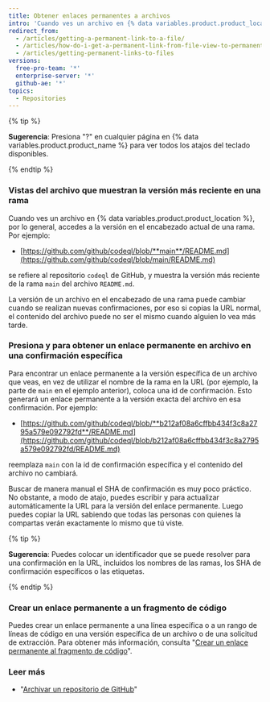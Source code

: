 ```yaml
---
title: Obtener enlaces permanentes a archivos
intro: 'Cuando ves un archivo en {% data variables.product.product_location %}, puedes presionar la tecla "y" para actualizar la URL y obtener un enlace permanente para la versión exacta del archivo que estás viendo.'
redirect_from:
  - /articles/getting-a-permanent-link-to-a-file/
  - /articles/how-do-i-get-a-permanent-link-from-file-view-to-permanent-blob-url/
  - /articles/getting-permanent-links-to-files
versions:
  free-pro-team: '*'
  enterprise-server: '*'
  github-ae: '*'
topics:
  - Repositories
---
```


{% tip %}

**Sugerencia**: Presiona "?" en cualquier página en {% data variables.product.product_name %} para ver todos los atajos del teclado disponibles.

{% endtip %}

### Vistas del archivo que muestran la versión más reciente en una rama

Cuando ves un archivo en {% data variables.product.product_location %}, por lo general, accedes a la versión en el encabezado actual de una rama.  Por ejemplo:

* [https://github.com/github/codeql/blob/**main**/README.md](https://github.com/github/codeql/blob/main/README.md)

se refiere al repositorio `codeql` de GitHub, y muestra la versión más reciente de la rama `main` del archivo `README.md`.

La versión de un archivo en el encabezado de una rama puede cambiar cuando se realizan nuevas confirmaciones, por eso si copias la URL normal, el contenido del archivo puede no ser el mismo cuando alguien lo vea más tarde.

### Presiona <kbd>y</kbd> para obtener un enlace permanente en archivo en una confirmación específica

Para encontrar un enlace permanente a la versión específica de un archivo que veas, en vez de utilizar el nombre de la rama en la URL (por ejemplo, la parte de `main` en el ejemplo anterior), coloca una id de confirmación.  Esto generará un enlace permanente a la versión exacta del archivo en esa confirmación.  Por ejemplo:

* [https://github.com/github/codeql/blob/**b212af08a6cffbb434f3c8a2795a579e092792fd**/README.md](https://github.com/github/codeql/blob/b212af08a6cffbb434f3c8a2795a579e092792fd/README.md)

reemplaza `main` con la id de confirmación específica y el contenido del archivo no cambiará.

Buscar de manera manual el SHA de confirmación es muy poco práctico. No obstante, a modo de atajo, puedes escribir <kbd>y</kbd> para actualizar automáticamente la URL para la versión del enlace permanente.  Luego puedes copiar la URL sabiendo que todas las personas con quienes la compartas verán exactamente lo mismo que tú viste.

{% tip %}

**Sugerencia**: Puedes colocar un identificador que se puede resolver para una confirmación en la URL, incluidos los nombres de las ramas, los SHA de confirmación específicos o las etiquetas.

{% endtip %}

### Crear un enlace permanente a un fragmento de código

Puedes crear un enlace permanente a una línea específica o a un rango de líneas de código en una versión específica de un archivo o de una solicitud de extracción. Para obtener más información, consulta "[Crear un enlace permanente al fragmento de código](/articles/creating-a-permanent-link-to-a-code-snippet/)".

### Leer más

- "[Archivar un repositorio de GitHub](/articles/archiving-a-github-repository)"
